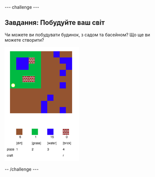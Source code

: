 \--- challenge \---

## Завдання: Побудуйте ваш світ

Чи можете ви побудувати будинок, з садом та басейном? Що ще ви можете створити?

![знімок екрану](images/craft-build-example.png)

-- /challenge \---